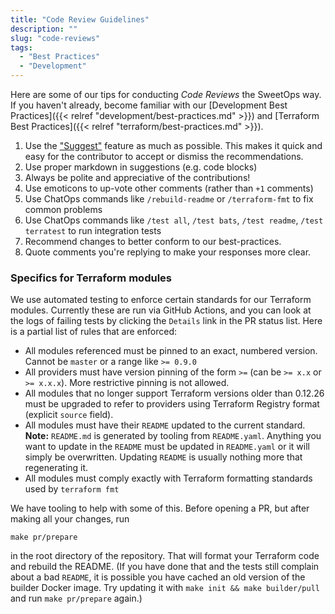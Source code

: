 ```yaml
---
title: "Code Review Guidelines"
description: ""
slug: "code-reviews"
tags:
  - "Best Practices"
  - "Development"
---
```


Here are some of our tips for conducting *Code Reviews* the SweetOps way. If you haven't already, become familiar with our [Development Best Practices]({{< relref "development/best-practices.md" >}}) and [Terraform Best Practices]({{< relref "terraform/best-practices.md" >}}).

1. Use the ["Suggest"](https://help.github.com/en/github/collaborating-with-issues-and-pull-requests/incorporating-feedback-in-your-pull-request) feature as much as possible. This makes it quick and easy for the contributor to accept or dismiss the recommendations.
2. Use proper markdown in suggestions (e.g. code blocks)
3. Always be polite and appreciative of the contributions!
4. Use emoticons to up-vote other comments (rather than `+1` comments)
5. Use ChatOps commands like `/rebuild-readme` or `/terraform-fmt` to fix common problems
6. Use ChatOps commands like `/test all`, `/test bats`, `/test readme`, `/test terratest` to run integration tests
7. Recommend changes to better conform to our best-practices.
8. Quote comments you're replying to make your responses more clear.



### Specifics for Terraform modules

We use automated testing to enforce certain standards for our Terraform modules. Currently these are run via GitHub Actions, and you can look at the logs of failing tests by clicking the `Details` link in the PR status list. Here is a partial list of rules that are enforced:

- All modules referenced must be pinned to an exact, numbered version. Cannot be `master` or a range like `>= 0.9.0`
- All providers must have version pinning of the form `>=` (can be `>= x.x` or `>= x.x.x`). More restrictive pinning is not allowed.
- All modules that no longer support Terraform versions older than 0.12.26 must be upgraded to refer to providers using Terraform Registry format (explicit `source` field). 
- All modules must have their `README` updated to the current standard. **Note:** `README.md` is generated by tooling from `README.yaml`. Anything you want to update in the `README` must be updated in `README.yaml` or it will simply be overwritten. Updating `README` is usually nothing more that regenerating it.
- All modules must comply exactly with Terraform formatting standards used by `terraform fmt`

We have tooling to help with some of this. Before opening a PR, but after making all your changes, run 

```
make pr/prepare
```

in the root directory of the repository. That will format your Terraform code and rebuild the README. (If you have done that and the tests still complain about a bad `README`, it is possible you have cached an old version of the builder Docker image. Try updating it with `make init && make builder/pull` and run `make pr/prepare` again.)